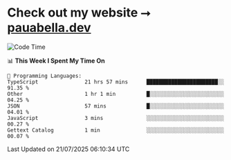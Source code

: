 # Check out my website ⭢ [pauabella.dev](https://pauabella.dev)

<!--START_SECTION:waka-->
![Code Time](http://img.shields.io/badge/Code%20Time-4%2C611%20hrs%2023%20mins-blue)

📊 **This Week I Spent My Time On** 

```text
💬 Programming Languages: 
TypeScript               21 hrs 57 mins      ███████████████████████░░   91.35 % 
Other                    1 hr 1 min          █░░░░░░░░░░░░░░░░░░░░░░░░   04.25 % 
JSON                     57 mins             █░░░░░░░░░░░░░░░░░░░░░░░░   04.01 % 
JavaScript               3 mins              ░░░░░░░░░░░░░░░░░░░░░░░░░   00.27 % 
Gettext Catalog          1 min               ░░░░░░░░░░░░░░░░░░░░░░░░░   00.07 % 
```


 Last Updated on 21/07/2025 06:10:34 UTC
<!--END_SECTION:waka-->
